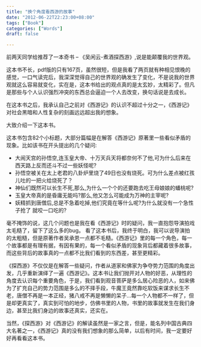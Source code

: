 ```yaml
---
title: "换个角度看西游的故事"
date: "2012-06-22T22:23:00+08:00"
tags: ["Book"]
categories: ["Words"]
draft: false

---
```


前两天同学给推荐了一本奇书 – 《吴闲云-煮酒探西游》,说是能颠覆我的世界观。

这本书不长，pdf版的只有167页，虽然很短，但是我看了两页就有种相见恨晚的感觉，一口气读完后，我深深觉得自己的世界观的确发生了变化，不是说我的世界观就这么容易就变化，实在是，这本书给出的观点真的是太玄妙，太精彩了。但凡是那些与个人认识强烈冲突的东西总会逼迫一个人去改变，换句话说是去成长。

在这本书之后，我承认自己之前对《西游记》的认识不超过十分之一，《西游记》对社会黑暗和人性复杂的刻画远远超出我的想象。

大致介绍一下这本书。

这本书包含82个小标题，大部分篇幅是在解答《西游记》原著里一些看似矛盾的现象。比如该书在开头提出的几个疑问:

>
* 大闹天宫的孙悟空,连玉皇大帝、十万天兵天将都奈何不了他,可为什么后来在西天路上反而还斗不过一些妖怪呢? 
* 孙悟空被关在太上老君的八卦炉里烧了49日也没有烧死。可为什么差点被红孩儿吐的一把火给烧死了？
* 神仙们既然可以长生不死,那么,为什么一个个的还要跑去吃王母娘娘的蟠桃呢?
* 玉皇大帝真的是昏庸无能吗?那么,他又怎么可能成为万神的主宰呢? 
* 妖精抓到唐僧后,总是不急着吃掉,他们究竟在等什么呢?为什么就没有一个急性子抢了 就咬一口吃的?

毫不掩饰的说，这几个问题也是我在看《西游记》时的疑问，我一直抱怨导演拍戏太毛糙了，留下了这么多的bug。 看了这本书后，我终于明白，我可以说导演拍的太粗糙，但是原著作者吴承恩一点都不毛糙。《西游记》里的每一个角色，每一个故事都是有理有据，有因有果的，每一个看似矛盾的现象背后都藏着很多故事，而这些背后的故事真的一点都不比我们看到的东西差，甚至更精彩。

《探西游》不仅仅是在解答一些疑问，作者从道家和佛家为争夺势力范围的角度出发，几乎重新演绎了一遍《西游记》。这本书让我们抛开对人物的好恶，从理性的角度去认识每个重要角色，于是，我们看到观音菩萨是多么居心险恶的人，如来佛为了扩充自己的势力范围是多么的不择手段，牛魔王竟然靠吃软饭来谋求长生不老，唐僧不再是一本正经，猪八戒不再是懒懒的呆子…每一个人物都不一样了，但是却更真实了，真实到可怕的地步，仿佛书里的人物，书里的故事就发生在我们身边，甚至比我们身边的故事还真实，还实在。

当然，《探西游》对《西游记》的解读虽然是一家之言，但是，能名列中国古典四大名著之一，《西游记》真的没有我们想象的那么简单，以后有时间，我一定要好好再看看这本书。
